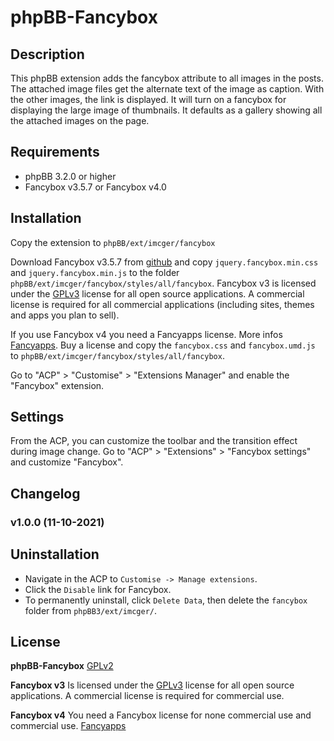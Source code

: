 # phpBB-Fancybox

## Description

This phpBB extension adds the fancybox attribute to all images in the posts. 
The attached image files get the alternate text of the image as caption. With the other images, the link is displayed.
It will turn on a fancybox for displaying the large image of thumbnails.  It defaults as a gallery showing all the attached images on the page.  

## Requirements
- phpBB 3.2.0 or higher
- Fancybox v3.5.7 or Fancybox v4.0

## Installation

Copy the extension to `phpBB/ext/imcger/fancybox`

Download Fancybox v3.5.7 from [github](https://github.com/fancyapps/fancybox/tags) and copy `jquery.fancybox.min.css` and `jquery.fancybox.min.js` to the folder `phpBB/ext/imcger/fancybox/styles/all/fancybox`.
Fancybox v3 is licensed under the [GPLv3](https://opensource.org/licenses/GPL-3.0) license for all open source applications.
A commercial license is required for all commercial applications (including sites, themes and apps you plan to sell).

If you use Fancybox v4 you need a Fancyapps license. More infos [Fancyapps](https://fancyapps.com).
Buy a license and  copy the `fancybox.css` and `fancybox.umd.js` to `phpBB/ext/imcger/fancybox/styles/all/fancybox`.

Go to "ACP" > "Customise" > "Extensions Manager" and enable the "Fancybox" extension.

## Settings

From the ACP, you can customize the toolbar and the transition effect during image change.
Go to "ACP" > "Extensions" > "Fancybox settings" and customize "Fancybox".

## Changelog

### v1.0.0 (11-10-2021)
 
## Uninstallation
- Navigate in the ACP to `Customise -> Manage extensions`.
- Click the `Disable` link for Fancybox.
- To permanently uninstall, click `Delete Data`, then delete the `fancybox` folder from `phpBB3/ext/imcger/`.

## License
**phpBB-Fancybox**
[GPLv2](https://opensource.org/licenses/GPL-2.0)

**Fancybox v3**
Is licensed under the [GPLv3](https://opensource.org/licenses/GPL-3.0) license for all open source applications.
A commercial license is required for commercial use.

**Fancybox v4** 
You need a Fancybox license for none commercial use and commercial use.
[Fancyapps](https://fancyapps.com)
